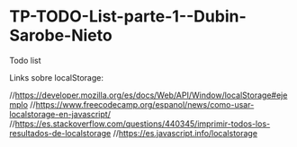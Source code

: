 # TP-TODO-List-parte-1--Dubin-Sarobe-Nieto

Todo list


Links sobre localStorage:

//https://developer.mozilla.org/es/docs/Web/API/Window/localStorage#ejemplo
//https://www.freecodecamp.org/espanol/news/como-usar-localstorage-en-javascript/ 
//https://es.stackoverflow.com/questions/440345/imprimir-todos-los-resultados-de-localstorage 
//https://es.javascript.info/localstorage 
